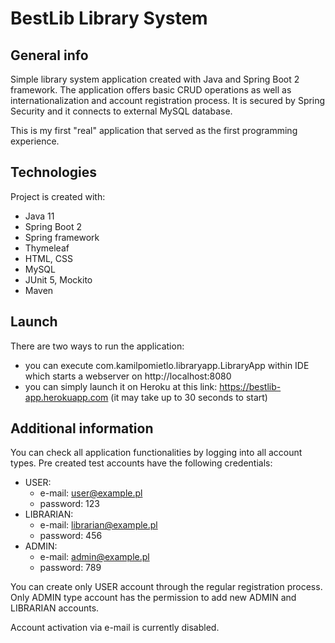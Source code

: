# BestLib Library System


## General info
Simple library system application created with Java and Spring Boot 2 framework.
The application offers basic CRUD operations as well as internationalization and account registration process.
It is secured by Spring Security and it connects to external MySQL database.

This is my first "real" application that served as the first programming experience.


## Technologies
Project is created with:
* Java 11
* Spring Boot 2
* Spring framework
* Thymeleaf
* HTML, CSS
* MySQL
* JUnit 5, Mockito
* Maven


## Launch
There are two ways to run the application:
* you can execute com.kamilpomietlo.libraryapp.LibraryApp within IDE which starts a webserver on http://localhost:8080
* you can simply launch it on Heroku at this link: https://bestlib-app.herokuapp.com (it may take up to 30 seconds to
  start)


## Additional information
You can check all application functionalities by logging into all account types. Pre created test accounts have the
following credentials:
* USER:
  * e-mail: user@example.pl
  * password: 123
* LIBRARIAN:
  * e-mail: librarian@example.pl
  * password: 456
* ADMIN:
  * e-mail: admin@example.pl
  * password: 789
  
You can create only USER account through the regular registration process. Only ADMIN type account has the permission
to add new ADMIN and LIBRARIAN accounts.

Account activation via e-mail is currently disabled.